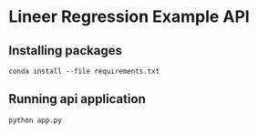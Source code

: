 # Lineer Regression Example API

## Installing packages

```conda install --file requirements.txt```

## Running api application

```python app.py```